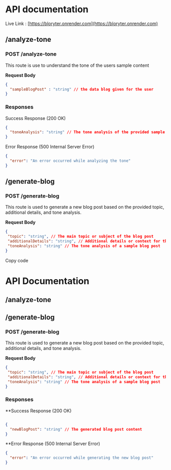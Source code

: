 # API documentation

Live Link : [https://bloryter.onrender.com](https://bloryter.onrender.com)

## /analyze-tone

### POST /analyze-tone

This route is use to understand the tone of the users sample content

**Request Body**

```json
{
  "sampleBlogPost" : "string" // the data blog given for the user
}
```

### Responses

Success Response (200 OK)
```json
{
  "toneAnalysis": "string" // The tone analysis of the provided sample blog post
}
```

Error Response (500 Internal Server Error)

```json
{
  "error": "An error occurred while analyzing the tone"
}
```


## /generate-blog

### POST /generate-blog

This route is used to generate a new blog post based on the provided topic, additional details, and tone analysis.

**Request Body**

```json
{
 "topic": "string", // The main topic or subject of the blog post
 "additionalDetails": "string", // Additional details or context for the blog post
 "toneAnalysis": "string" // The tone analysis of a sample blog post
}
```

Copy code
# API Documentation

## /analyze-tone

## /generate-blog

### POST /generate-blog

This route is used to generate a new blog post based on the provided topic, additional details, and tone analysis.

**Request Body**

```json
{
 "topic": "string", // The main topic or subject of the blog post
 "additionalDetails": "string", // Additional details or context for the blog post
 "toneAnalysis": "string" // The tone analysis of a sample blog post
}

```
### Responses

**Success Response (200 OK)
```json

{
  "newBlogPost": "string" // The generated blog post content
}
```
**Error Response (500 Internal Server Error)

```json
{
  "error": "An error occurred while generating the new blog post"
}
```

